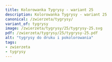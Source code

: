 ```yaml
---
title: Kolorowanka Tygrysy - wariant 25
description: Kolorowanka Tygrysy - wariant 25
canonical: /zwierzeta/tygrysy/
variant_of: tygrysy
image: /zwierzeta/tygrysy/25/tygrysy-25.svg
pdf: /zwierzeta/tygrysy/25/tygrysy-25.pdf
alt: "tygrysy do druku i pokolorowania"
tags:
- zwierzeta
- tygrysy
---
```

